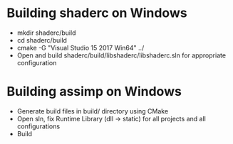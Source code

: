 # Building shaderc on Windows
* mkdir shaderc/build
* cd shaderc/build
* cmake -G "Visual Studio 15 2017 Win64" ../
* Open and build shaderc/build/libshaderc/libshaderc.sln for appropriate configuration

# Building assimp on Windows
* Generate build files in build/ directory using CMake
* Open sln, fix Runtime Library (dll -> static) for all projects and all configurations
* Build